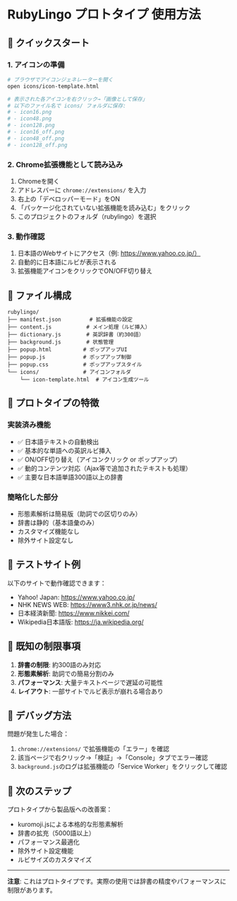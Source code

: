# RubyLingo プロトタイプ 使用方法

## 🚀 クイックスタート

### 1. アイコンの準備
```bash
# ブラウザでアイコンジェネレーターを開く
open icons/icon-template.html

# 表示された各アイコンを右クリック→「画像として保存」
# 以下のファイル名で icons/ フォルダに保存:
# - icon16.png
# - icon48.png  
# - icon128.png
# - icon16_off.png
# - icon48_off.png
# - icon128_off.png
```

### 2. Chrome拡張機能として読み込み
1. Chromeを開く
2. アドレスバーに `chrome://extensions/` を入力
3. 右上の「デベロッパーモード」をON
4. 「パッケージ化されていない拡張機能を読み込む」をクリック
5. このプロジェクトのフォルダ（rubylingo）を選択

### 3. 動作確認
1. 日本語のWebサイトにアクセス（例: https://www.yahoo.co.jp/）
2. 自動的に日本語にルビが表示される
3. 拡張機能アイコンをクリックでON/OFF切り替え

## 📁 ファイル構成

```
rubylingo/
├── manifest.json         # 拡張機能の設定
├── content.js           # メイン処理（ルビ挿入）
├── dictionary.js        # 英訳辞書（約300語）
├── background.js        # 状態管理
├── popup.html          # ポップアップUI
├── popup.js            # ポップアップ制御
├── popup.css           # ポップアップスタイル
└── icons/              # アイコンフォルダ
    └── icon-template.html  # アイコン生成ツール
```

## 🔧 プロトタイプの特徴

### 実装済み機能
- ✅ 日本語テキストの自動検出
- ✅ 基本的な単語への英訳ルビ挿入
- ✅ ON/OFF切り替え（アイコンクリック or ポップアップ）
- ✅ 動的コンテンツ対応（Ajax等で追加されたテキストも処理）
- ✅ 主要な日本語単語300語以上の辞書

### 簡略化した部分
- 形態素解析は簡易版（助詞での区切りのみ）
- 辞書は静的（基本語彙のみ）
- カスタマイズ機能なし
- 除外サイト設定なし

## 🧪 テストサイト例

以下のサイトで動作確認できます：
- Yahoo! Japan: https://www.yahoo.co.jp/
- NHK NEWS WEB: https://www3.nhk.or.jp/news/
- 日本経済新聞: https://www.nikkei.com/
- Wikipedia日本語版: https://ja.wikipedia.org/

## 🐛 既知の制限事項

1. **辞書の制限**: 約300語のみ対応
2. **形態素解析**: 助詞での簡易分割のみ
3. **パフォーマンス**: 大量テキストページで遅延の可能性
4. **レイアウト**: 一部サイトでルビ表示が崩れる場合あり

## 📝 デバッグ方法

問題が発生した場合：
1. `chrome://extensions/` で拡張機能の「エラー」を確認
2. 該当ページで右クリック→「検証」→「Console」タブでエラー確認
3. `background.js`のログは拡張機能の「Service Worker」をクリックして確認

## 🚦 次のステップ

プロトタイプから製品版への改善案：
- kuromoji.jsによる本格的な形態素解析
- 辞書の拡充（5000語以上）
- パフォーマンス最適化
- 除外サイト設定機能
- ルビサイズのカスタマイズ

---

**注意**: これはプロトタイプです。実際の使用では辞書の精度やパフォーマンスに制限があります。